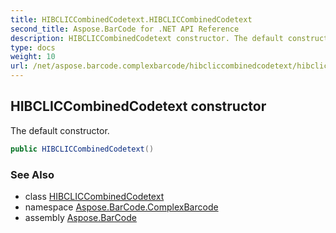 ```yaml
---
title: HIBCLICCombinedCodetext.HIBCLICCombinedCodetext
second_title: Aspose.BarCode for .NET API Reference
description: HIBCLICCombinedCodetext constructor. The default constructor
type: docs
weight: 10
url: /net/aspose.barcode.complexbarcode/hibcliccombinedcodetext/hibcliccombinedcodetext/
---
```

## HIBCLICCombinedCodetext constructor

The default constructor.

```csharp
public HIBCLICCombinedCodetext()
```

### See Also

* class [HIBCLICCombinedCodetext](../)
* namespace [Aspose.BarCode.ComplexBarcode](../../../aspose.barcode.complexbarcode/)
* assembly [Aspose.BarCode](../../../)


